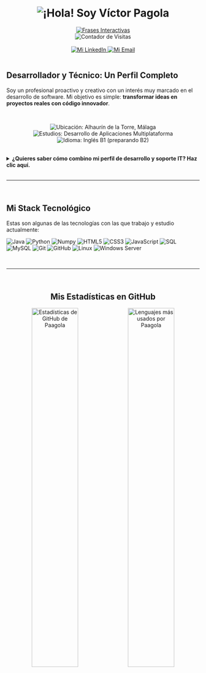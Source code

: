 <div align="center">
  <h1>
    <div align="center" class="titulo">
  <img src="https://capsule-render.vercel.app/api?type=waving&color=gradient&height=150&text=¡Hola!%20Soy%20Víctor%20Pagola&fontSize=50&fontAlignY=38&fontColor=FFFFFF" alt="¡Hola! Soy Víctor Pagola"/>

  <br>
</div>
  </h1>
  <a href="https://github.com/Paagola">
    <img src="https://readme-typing-svg.herokuapp.com?font=Space+Grotesk&size=24&duration=4000&color=FFFFFF&center=true&vCenter=true&width=600&lines=JAVA+%2F+PYTHON+DEVELOPER;IT+TECHNICIAN;Apasionado+por+la+Automatizaci%C3%B3n+y+la+IA;Aprendiendo+y+Creando+Siempre" alt="Frases Interactivas" />
  </a>
  <br>
  <img src="https://komarev.com/ghpvc/?username=paagola&style=flat-square&color=blueviolet" alt="Contador de Visitas"/>
</div>

<br>

<div align="center">
  <a href="https://www.linkedin.com/in/pagola/" target="_blank">
    <img src="https://img.shields.io/badge/LinkedIn-0077B5?style=for-the-badge&logo=linkedin&logoColor=white" alt="Mi LinkedIn" />
  </a>
  <a href="mailto:victorpagola.w@gmail.com" target="_blank">
    <img src="https://img.shields.io/badge/Gmail-D14836?style=for-the-badge&logo=gmail&logoColor=white" alt="Mi Email" />
  </a>
</div>

<br>

<h2>Desarrollador y Técnico: Un Perfil Completo</h2>
  
  <p>
    Soy un profesional proactivo y creativo con un interés muy marcado en el desarrollo de software. Mi objetivo es simple: <b>transformar ideas en proyectos reales con código innovador</b>.
  </p>
  
  <br>
  
  <div align="center">
    <p>
      <img src="https://img.shields.io/badge/-Málaga-darkblue?style=flat-square&logo=google-maps" alt="Ubicación: Alhaurín de la Torre, Málaga"/>
      <img src="https://img.shields.io/badge/-D.A.M%20(1%C2%BA%20a%C3%B1o)-blue?style=flat-square&logo=gitbook" alt="Estudios: Desarrollo de Aplicaciones Multiplataforma"/>
      <img src="https://img.shields.io/badge/-Ingl%C3%A9s%20B1%20(B2)-red?style=flat-square&logo=google-translate" alt="Idioma: Inglés B1 (preparando B2)"/>
    </p>
  </div>
  
  <br>

  <details>
    <summary><b>¿Quieres saber cómo combino mi perfil de desarrollo y soporte IT? Haz clic aquí.</b></summary>
    <br>
    <p>
      Mi experiencia combina de forma sólida el desarrollo 
      ( <img src="https://img.shields.io/badge/Java-ED8B00?style=flat&logo=openjdk&logoColor=white" alt="Java"/> / <img src="https://img.shields.io/badge/Python-3776AB?style=flat&logo=python&logoColor=white" alt="Python"/> )
      con el <b>soporte y la administración de sistemas TI</b>. Esta dualidad me ofrece una perspectiva completa para entender y automatizar los procesos de principio a fin.
    </p>
    <p>
      Tengo una gran facilidad para aprender rápido y soy un entusiasta de la colaboración, siempre buscando la mejor manera de aplicar la <b>Inteligencia Artificial</b> para mejorar la eficiencia y la productividad empresarial.
    </p>
  </details>
 <br>
<hr>
<br>
<div align="left">
  <h2>Mi Stack Tecnológico</h2>
  <p>Estas son algunas de las tecnologías con las que trabajo y estudio actualmente:</p>
  <p>
    <img src="https://img.shields.io/badge/Java-ED8B00?style=flat&logo=openjdk&logoColor=white" alt="Java"/>
    <img src="https://img.shields.io/badge/Python-3776AB?style=flat&logo=python&logoColor=white" alt="Python"/>
    <img src="https://img.shields.io/badge/Numpy-013243?style=flat&logo=numpy&logoColor=white" alt="Numpy"/>
    <img src="https://img.shields.io/badge/HTML5-E34F26?style=flat&logo=html5&logoColor=white" alt="HTML5"/>
    <img src="https://img.shields.io/badge/CSS3-1572B6?style=flat&logo=css3&logoColor=white" alt="CSS3"/>
    <img src="https://img.shields.io/badge/JavaScript-F7DF1E?style=flat&logo=javascript&logoColor=black" alt="JavaScript"/>
    <img src="https://img.shields.io/badge/SQL-025E8C?style=flat&logo=microsoftsqlserver&logoColor=white" alt="SQL"/>
    <img src="https://img.shields.io/badge/MySQL-4479A1?style=flat&logo=mysql&logoColor=white" alt="MySQL"/>
    <img src="https://img.shields.io/badge/Git-F05032?style=flat&logo=git&logoColor=white" alt="Git"/>
    <img src="https://img.shields.io/badge/GitHub-181717?style=flat&logo=github&logoColor=white" alt="GitHub"/>
    <img src="https://img.shields.io/badge/Linux-FCC624?style=flat&logo=linux&logoColor=black" alt="Linux"/>
    <img src="https://img.shields.io/badge/Windows%20Server-0078D6?style=flat&logo=windows&logoColor=white" alt="Windows Server"/>
  </p>
</div>
<br>
<hr>
<br>
<div align="center">
  <h2>Mis Estadísticas en GitHub</h2>
  <p>
    <img width="49%" src="https://github-readme-stats.vercel.app/api?username=Paagola&show_icons=true&theme=transparent&hide_border=true&title_color=FFFFFF&text_color=9f9f9f&icon_color=0077B5" alt="Estadísticas de GitHub de Paagola" />
    <img width="49%" src="https://github-readme-stats.vercel.app/api/top-langs/?username=Paagola&layout=compact&theme=transparent&hide_border=true&title_color=FFFFFF&text_color=9f9f9f&icon_color=0077B5" alt="Lenguajes más usados por Paagola" />
  </p>
</div>
